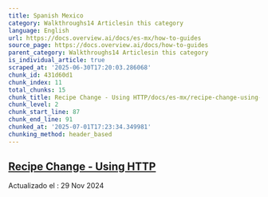 ```yaml
---
title: Spanish Mexico
category: Walkthroughs14 Articlesin this category
language: English
url: https://docs.overview.ai/docs/es-mx/how-to-guides
source_page: https://docs.overview.ai/docs/how-to-guides
parent_category: Walkthroughs14 Articlesin this category
is_individual_article: true
scraped_at: '2025-06-30T17:20:03.286068'
chunk_id: 431d60d1
chunk_index: 11
total_chunks: 15
chunk_title: Recipe Change - Using HTTP/docs/es-mx/recipe-change-using-http
chunk_level: 2
chunk_start_line: 87
chunk_end_line: 91
chunked_at: '2025-07-01T17:23:34.349981'
chunking_method: header_based
---
```


## [Recipe Change - Using HTTP](/docs/es-mx/recipe-change-using-http)

Actualizado el : 29 Nov 2024
